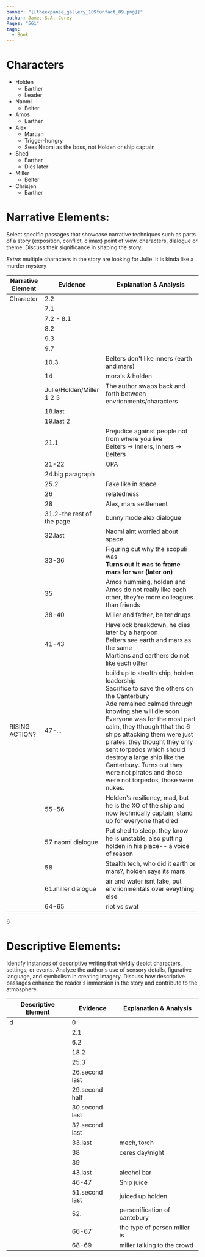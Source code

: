 ```yaml
---
banner: "[[theexpanse_gallery_109funfact_09.png]]"
author: James S.A. Corey
Pages: "561"
tags:
  - Book
---
```


# Characters
- Holden 
	- Earther
	- Leader
- Naomi
	- Belter
- Amos
	- Earther
- Alex
	- Martian
	- Trigger-hungry
	- Sees Naomi as the boss, not Holden or ship captain
- Shed
	- Earther
	- Dies later
- Miller
	- Belter
- Chrisjen
	- Earther
# Narrative Elements:
Select specific passages that showcase narrative techniques such as parts of a story (exposition, conflict, climax) point of view, characters, dialogue or theme. Discuss their significance in shaping the story.

*Extra*: multiple characters in the story are looking for Julie. It is kinda like a murder mystery

| Narrative  Element | Evidence                                        | Explanation & Analysis                                                                                                                                                                                                                                                                                                                                                                                                                      |
| ------------------ | ----------------------------------------------- | ------------------------------------------------------------------------------------------------------------------------------------------------------------------------------------------------------------------------------------------------------------------------------------------------------------------------------------------------------------------------------------------------------------------------------------------- |
| Character          | 2.2                                             |                                                                                                                                                                                                                                                                                                                                                                                                                                             |
|                    | 7.1                                             |                                                                                                                                                                                                                                                                                                                                                                                                                                             |
|                    | 7.2 - 8.1                                       |                                                                                                                                                                                                                                                                                                                                                                                                                                             |
|                    | 8.2                                             |                                                                                                                                                                                                                                                                                                                                                                                                                                             |
|                    | 9.3                                             |                                                                                                                                                                                                                                                                                                                                                                                                                                             |
|                    | 9.7                                             |                                                                                                                                                                                                                                                                                                                                                                                                                                             |
|                    | 10.3                                            | Belters don't like inners (earth and mars)                                                                                                                                                                                                                                                                                                                                                                                                  |
|                    | 14                                              | morals & holden                                                                                                                                                                                                                                                                                                                                                                                                                             |
|                    | Julie/Holden/Miller<br>1         2            3 | The author swaps back and forth between envrionments/characters                                                                                                                                                                                                                                                                                                                                                                             |
|                    | 18.last                                         |                                                                                                                                                                                                                                                                                                                                                                                                                                             |
|                    | 19.last 2                                       |                                                                                                                                                                                                                                                                                                                                                                                                                                             |
|                    | 21.1                                            | Prejudice against people not from where you live<br>Belters -> Inners, Inners -> Belters                                                                                                                                                                                                                                                                                                                                                    |
|                    | 21-22                                           | OPA                                                                                                                                                                                                                                                                                                                                                                                                                                         |
|                    | 24.big paragraph                                |                                                                                                                                                                                                                                                                                                                                                                                                                                             |
|                    | 25.2                                            | Fake like in space                                                                                                                                                                                                                                                                                                                                                                                                                          |
|                    | 26                                              | relatedness                                                                                                                                                                                                                                                                                                                                                                                                                                 |
|                    | 28                                              | Alex, mars settlement                                                                                                                                                                                                                                                                                                                                                                                                                       |
|                    | 31.2-the rest of the page                       | bunny mode alex dialogue                                                                                                                                                                                                                                                                                                                                                                                                                    |
|                    | 32.last                                         | Naomi aint worried about space                                                                                                                                                                                                                                                                                                                                                                                                              |
|                    | 33-36                                           | Figuring out why the scopuli was<br>**Turns out it was to frame mars for war (later on)**                                                                                                                                                                                                                                                                                                                                                   |
|                    | 35                                              | Amos humming, holden and Amos do not really like each other, they're more colleagues than friends                                                                                                                                                                                                                                                                                                                                           |
|                    | 38-40                                           | Miller and father, belter drugs                                                                                                                                                                                                                                                                                                                                                                                                             |
|                    | 41-43                                           | Havelock breakdown, he dies later by a harpoon<br>Belters see earth and mars as the same<br>Martians and earthers do not like each other                                                                                                                                                                                                                                                                                                    |
| RISING ACTION?     | 47-...                                          | build up to stealth ship, holden leadership<br>Sacrifice to save the others on the Canterbury<br>Ade remained calmed through knowing she will die soon <br>Everyone was for the most part calm, they tthough tthat the 6 ships attacking them were just pirates, they thought they only sent torpedos which should destroy a large ship like the Canterbury. Turns out they were not pirates and those were not torpedos, those were nukes. |
|                    | 55-56                                           | Holden's resiliency, mad, but he is the XO of the ship and now technically captain, stand up for everyone that died                                                                                                                                                                                                                                                                                                                         |
|                    | 57 naomi dialogue                               | Put shed to sleep, they know he is unstable, also putting holden in his place-- a voice of reason                                                                                                                                                                                                                                                                                                                                           |
|                    | 58                                              | Stealth tech, who did it earth or mars?, holden says its mars                                                                                                                                                                                                                                                                                                                                                                               |
|                    | 61.miller dialogue                              | air and water isnt fake, put envrionmentals over eveything else                                                                                                                                                                                                                                                                                                                                                                             |
|                    | 64-65                                           | riot vs swat                                                                                                                                                                                                                                                                                                                                                                                                                                |
6
# Descriptive Elements:
Identify instances of descriptive writing that vividly depict characters, settings, or events.
Analyze the author's use of sensory details, figurative language, and symbolism in creating
imagery. Discuss how descriptive passages enhance the reader's immersion in the story and
contribute to the atmosphere.

| Descriptive  Element | Evidence       | Explanation & Analysis       |
| -------------------- | -------------- | ---------------------------- |
| d                    | 0              |                              |
|                      | 2.1            |                              |
|                      | 6.2            |                              |
|                      | 18.2           |                              |
|                      | 25.3           |                              |
|                      | 26.second last |                              |
|                      | 29.second half |                              |
|                      | 30.second last |                              |
|                      | 32.second last |                              |
|                      | 33.last        | mech, torch                  |
|                      | 38             | ceres day/night              |
|                      | 39             |                              |
|                      | 43.last        | alcohol bar                  |
|                      | 46-47          | Ship juice                   |
|                      | 51.second last | juiced up holden             |
|                      | 52.            | personification of cantebury |
|                      | 66-67`         | the type of person miller is |
|                      | 68-69          | miller talking to the crowd  |

